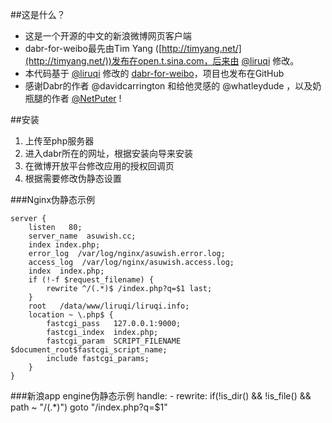 ##这是什么？

* 这是一个开源的中文的新浪微博网页客户端
* dabr-for-weibo最先由Tim Yang ([http://timyang.net/](http://timyang.net/))发布在open.t.sina.com，后来由 [@liruqi](http://www.weibo.com/liruqi) 修改。
* 本代码基于 [@liruqi](http://www.weibo.com/liruqi) 修改的 [dabr-for-weibo](https://github.com/liruqi/dabr-for-weibo)，项目也发布在GitHub
* 感谢Dabr的作者 @davidcarrington 和给他灵感的 @whatleydude ，以及奶瓶腿的作者 [@NetPuter](http://weibo.com/NetPuter) !

##安装

1. 上传至php服务器
2. 进入dabr所在的网址，根据安装向导来安装
3. 在微博开放平台修改应用的授权回调页
4. 根据需要修改伪静态设置

###Nginx伪静态示例

	server {
		listen   80;
		server_name  asuwish.cc;
		index index.php;
		error_log  /var/log/nginx/asuwish.error.log;
		access_log  /var/log/nginx/asuwish.access.log;
		index  index.php;
		if (!-f $request_filename) {
			rewrite ^/(.*)$ /index.php?q=$1 last;
		}
		root   /data/www/liruqi/liruqi.info;
		location ~ \.php$ {
			fastcgi_pass   127.0.0.1:9000;
			fastcgi_index  index.php;
			fastcgi_param  SCRIPT_FILENAME  $document_root$fastcgi_script_name;
			include fastcgi_params;
		}
	}

###新浪app engine伪静态示例
	handle:
	  - rewrite: if(!is_dir() && !is_file() && path ~ "/(.*)") goto "/index.php?q=$1"
